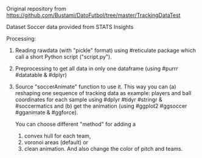 Original repository from 
 https://github.com/Bustami/DatoFutbol/tree/master/TrackingDataTest
 
Dataset Soccer data provided from STATS Insights

Processing:
1) Reading rawdata (with "pickle" format) using #reticulate package which call a short Python script ("script.py").

2) Preprocessing to get all data in only one dataframe (using #purrr #datatable & #dplyr)

3) Source "soccerAnimate" function to use it. 
	This way you can 
	(a) reshaping one sequence of tracking data as example: players and ball coordinates for each sample using #dplyr #tidyr #stringr & #soccermatics and 
	(b) get the animation (using #ggplot2 #ggsoccer #gganimate & #ggforce). 
	
	You can choose different "method" for adding a 
	1) convex hull for each team, 
	2) voronoi areas (default) or 
	3) clean animation. 
	And also change the color of pitch and teams.

